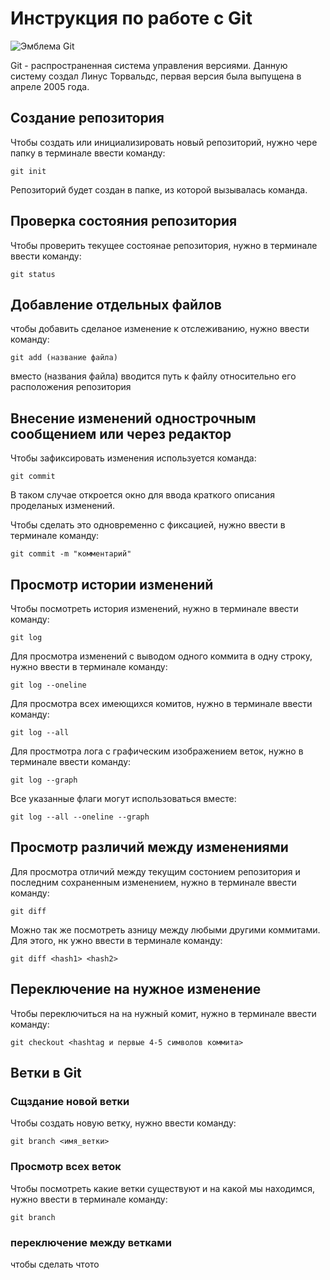 # **Инструкция по работе с Git**

![Эмблема Git](git_icon.jpeg)

Git - распространенная система управления версиями. Данную систему создал Линус Торвальдс, первая версия была выпущена в апреле 2005 года.

## Создание репозитория

Чтобы создать или инициализировать новый репозиторий, нужно чере папку в терминале ввести команду:

    git init

Репозиторий будет создан в папке, из которой вызывалась команда.

## Проверка состояния репозитория

Чтобы проверить текущее состоянае репозитория, нужно в терминале ввести команду:

    git status

## Добавление отдельных файлов

чтобы добавить сделаное изменение к отслеживанию, нужно ввести команду:

    git add (название файла)

вместо (названия файла) вводится путь к файлу относительно его расположения репозитория

## Внесение изменений однострочным сообщением или через редактор

Чтобы зафиксировать изменения используется команда:

    git commit

В таком случае откроется окно для ввода краткого описания проделаных изменений.

Чтобы сделать это одновременно с фиксацией, нужно ввести в терминале команду:

    git commit -m "комментарий"

## Просмотр истории изменений

Чтобы посмотреть история изменений, нужно в терминале ввести команду:

    git log

Для просмотра изменений с выводом одного коммита в одну строку, нужно ввести в терминале команду:

    git log --oneline

Для просмотра всех имеющихся комитов, нужно в терминале ввести команду:

    git log --all

Для простмотра лога с графическим изображением веток, нужно в терминале ввести команду:

    git log --graph

Все указанные флаги могут использоваться вместе:

    git log --all --oneline --graph

## Просмотр различий между изменениями

Для просмотра отличий между текущим состонием репозитория и последним сохраненным изменением, нужно в терминале ввести команду:

    git diff

Можно так же посмотреть азницу между любыми другими коммитами. Для этого, нк
ужно ввести в терминале команду:

    git diff <hash1> <hash2>

## Переключение на нужное изменение

Чтобы переключиться на на нужный комит, нужно в терминале ввести команду:

    git checkout <hashtag и первые 4-5 символов коммита>

## Ветки в Git

### Сщздание новой ветки

Чтобы создать новую ветку, нужно ввести команду:

    git branch <имя_ветки>

### Просмотр всех веток

Чтобы посмотреть какие ветки существуют и на какой мы находимся, нужно ввести в терминале команду:

    git branch

### переключение между ветками

чтобы сделать чтото